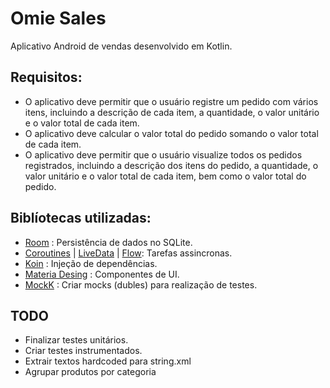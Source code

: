 # Omie Sales

Aplicativo Android de vendas desenvolvido em Kotlin.

## Requisitos:
- O aplicativo deve permitir que o usuário registre um pedido com vários itens, incluindo a descrição de cada item, a quantidade, o valor unitário e o valor total de cada item.
- O aplicativo deve calcular o valor total do pedido somando o valor total de cada item.
- O aplicativo deve permitir que o usuário visualize todos os pedidos registrados, incluindo a descrição dos itens do pedido, a quantidade, o valor unitário e o valor total de cada item, bem como o valor total do pedido.

## Biblíotecas utilizadas:

- [Room](https://developer.android.com/jetpack/androidx/releases/room) : Persistência de dados no SQLite.
- [Coroutines](https://developer.android.com/kotlin/coroutines) | [LiveData](https://developer.android.com/topic/libraries/architecture/livedata) | [Flow](https://developer.android.com/kotlin/flow): Tarefas assincronas.
- [Koin](https://github.com/InsertKoinIO/koin) : Injeção de dependências.
- [Materia Desing](https://m3.material.io/components) : Componentes de UI.
- [MockK](https://mockk.io/) : Criar mocks (dubles) para realização de testes.

## TODO
- Finalizar testes unitários.
- Criar testes instrumentados.
- Extrair textos hardcoded para string.xml
- Agrupar produtos por categoria